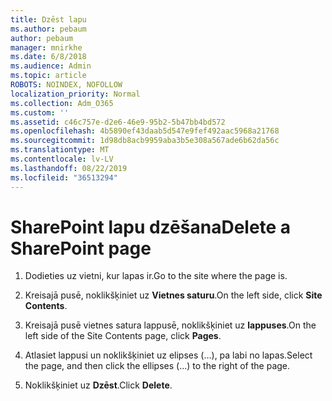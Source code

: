 ```yaml
---
title: Dzēst lapu
ms.author: pebaum
author: pebaum
manager: mnirkhe
ms.date: 6/8/2018
ms.audience: Admin
ms.topic: article
ROBOTS: NOINDEX, NOFOLLOW
localization_priority: Normal
ms.collection: Adm_O365
ms.custom: ''
ms.assetid: c46c757e-d2e6-46e9-95b2-5b47bb4bd572
ms.openlocfilehash: 4b5890ef43daab5d547e9fef492aac5968a21768
ms.sourcegitcommit: 1d98db8acb9959aba3b5e308a567ade6b62da56c
ms.translationtype: MT
ms.contentlocale: lv-LV
ms.lasthandoff: 08/22/2019
ms.locfileid: "36513294"
---
```

# <a name="delete-a-sharepoint-page"></a><span data-ttu-id="3705b-102">SharePoint lapu dzēšana</span><span class="sxs-lookup"><span data-stu-id="3705b-102">Delete a SharePoint page</span></span>

1. <span data-ttu-id="3705b-103">Dodieties uz vietni, kur lapas ir.</span><span class="sxs-lookup"><span data-stu-id="3705b-103">Go to the site where the page is.</span></span>
    
2. <span data-ttu-id="3705b-104">Kreisajā pusē, noklikšķiniet uz **Vietnes saturu**.</span><span class="sxs-lookup"><span data-stu-id="3705b-104">On the left side, click **Site Contents**.</span></span>
    
3. <span data-ttu-id="3705b-105">Kreisajā pusē vietnes satura lappusē, noklikšķiniet uz **lappuses**.</span><span class="sxs-lookup"><span data-stu-id="3705b-105">On the left side of the Site Contents page, click **Pages**.</span></span>
    
4. <span data-ttu-id="3705b-106">Atlasiet lappusi un noklikšķiniet uz elipses (…), pa labi no lapas.</span><span class="sxs-lookup"><span data-stu-id="3705b-106">Select the page, and then click the ellipses (...) to the right of the page.</span></span>
    
5. <span data-ttu-id="3705b-107">Noklikšķiniet uz **Dzēst**.</span><span class="sxs-lookup"><span data-stu-id="3705b-107">Click **Delete**.</span></span>
    

